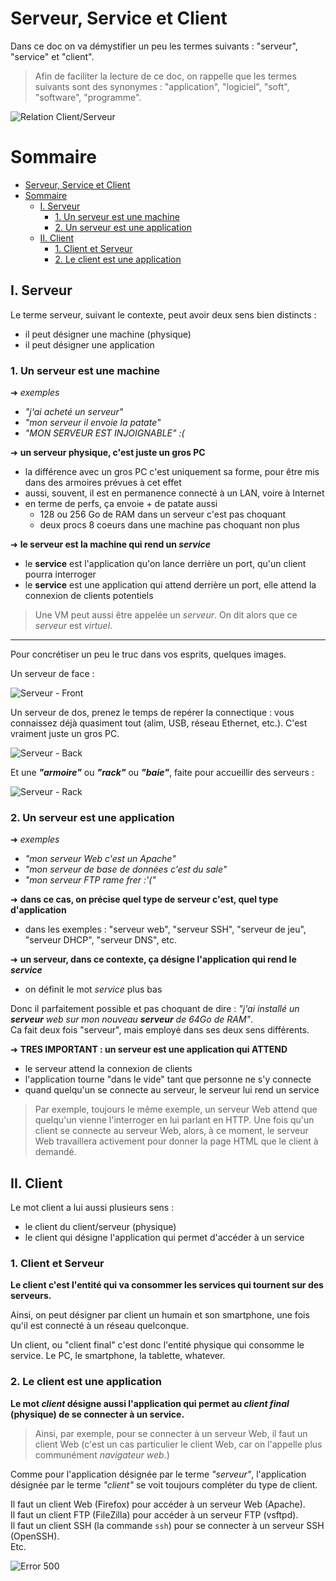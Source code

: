 # Serveur, Service et Client

Dans ce doc on va démystifier un peu les termes suivants : "serveur", "service" et "client".

> Afin de faciliter la lecture de ce doc, on rappelle que les termes suivants sont des synonymes : "application", "logiciel", "soft", "software", "programme".

![Relation Client/Serveur](./pics/client_server.jpeg)

# Sommaire

- [Serveur, Service et Client](#serveur-service-et-client)
- [Sommaire](#sommaire)
  - [I. Serveur](#i-serveur)
    - [1. Un serveur est une machine](#1-un-serveur-est-une-machine)
    - [2. Un serveur est une application](#2-un-serveur-est-une-application)
  - [II. Client](#ii-client)
    - [1. Client et Serveur](#1-client-et-serveur)
    - [2. Le client est une application](#2-le-client-est-une-application)

## I. Serveur

Le terme serveur, suivant le contexte, peut avoir deux sens bien distincts :

- il peut désigner une machine (physique)
- il peut désigner une application

### 1. Un serveur est une machine

➜ *exemples*

- *"j'ai acheté un serveur"*
- *"mon serveur il envoie la patate"*
- *"MON SERVEUR EST INJOIGNABLE" :(*

➜ **un serveur physique, c'est juste un gros PC**

- la différence avec un gros PC c'est uniquement sa forme, pour être mis dans des armoires prévues à cet effet
- aussi, souvent, il est en permanence connecté à un LAN, voire à Internet
- en terme de perfs, ça envoie + de patate aussi
  - 128 ou 256 Go de RAM dans un serveur c'est pas choquant
  - deux procs 8 coeurs dans une machine pas choquant non plus

➜ **le serveur est la machine qui rend un *service***

- le **service** est l'application qu'on lance derrière un port, qu'un client pourra interroger
- le **service** est une application qui attend derrière un port, elle attend la connexion de clients potentiels

> Une VM peut aussi être appelée un *serveur*. On dit alors que ce *serveur* est *virtuel*.

---

Pour concrétiser un peu le truc dans vos esprits, quelques images.

Un serveur de face :

![Serveur - Front](./pics/server_front.jpg)

Un serveur de dos, prenez le temps de repérer la connectique : vous connaissez déjà quasiment tout (alim, USB, réseau Ethernet, etc.). C'est vraiment juste un gros PC.

![Serveur - Back](./pics/server_back.jpg)

Et une ***"armoire"*** ou ***"rack"*** ou ***"baie"***, faite pour accueillir des serveurs :

![Serveur - Rack](./pics/server_rack.jpg)

### 2. Un serveur est une application

➜ *exemples*

- *"mon serveur Web c'est un Apache"*
- *"mon serveur de base de données c'est du sale"*
- *"mon serveur FTP rame frer :'("*

➜ **dans ce cas, on précise quel type de serveur c'est, quel type d'application**

- dans les exemples : "serveur web", "serveur SSH", "serveur de jeu", "serveur DHCP", "serveur DNS", etc.

➜ **un serveur, dans ce contexte, ça désigne l'application qui rend le *service***

- on définit le mot *service* plus bas

Donc il parfaitement possible et pas choquant de dire : *"j'ai installé un **serveur** web sur mon nouveau **serveur** de 64Go de RAM"*.  
Ca fait deux fois "serveur", mais employé dans ses deux sens différents.

➜ **TRES IMPORTANT : un serveur est une application qui ATTEND**

- le serveur attend la connexion de clients
- l'application tourne "dans le vide" tant que personne ne s'y connecte
- quand quelqu'un se connecte au serveur, le serveur lui rend un service

> Par exemple, toujours le même exemple, un serveur Web attend que quelqu'un vienne l'interroger en lui parlant en HTTP. Une fois qu'un client se connecte au serveur Web, alors, à ce moment, le serveur Web travaillera activement pour donner la page HTML que le client à demandé.

## II. Client

Le mot client a lui aussi plusieurs sens :

- le client du client/serveur (physique)
- le client qui désigne l'application qui permet d'accéder à un service

### 1. Client et Serveur

**Le client c'est l'entité qui va consommer les services qui tournent sur des serveurs.**

Ainsi, on peut désigner par client un humain et son smartphone, une fois qu'il est connecté à un réseau quelconque.

Un client, ou "client final" c'est donc l'entité physique qui consomme le service. Le PC, le smartphone, la tablette, whatever.

### 2. Le client est une application

**Le mot *client* désigne aussi l'application qui permet au *client final* (physique) de se connecter à un service.**

> Ainsi, par exemple, pour se connecter à un serveur Web, il faut un client Web (c'est un cas particulier le client Web, car on l'appelle plus communément *navigateur web*.)

Comme pour l'application désignée par le terme *"serveur"*, l'application désignée par le terme *"client"* se voit toujours compléter du type de client.

Il faut un client Web (Firefox) pour accéder à un serveur Web (Apache).  
Il faut un client FTP (FileZilla) pour accéder à un serveur FTP (vsftpd).  
Il faut un client SSH (la commande `ssh`) pour se connecter à un serveur SSH (OpenSSH).  
Etc.

![Error 500](./pics/error_500.jpg)